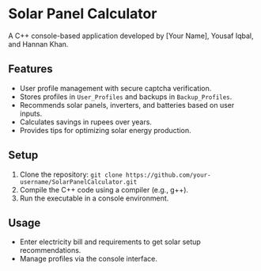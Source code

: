 # Solar Panel Calculator
A C++ console-based application developed by [Your Name], Yousaf Iqbal, and Hannan Khan.

## Features
- User profile management with secure captcha verification.
- Stores profiles in `User_Profiles` and backups in `Backup_Profiles`.
- Recommends solar panels, inverters, and batteries based on user inputs.
- Calculates savings in rupees over years.
- Provides tips for optimizing solar energy production.

## Setup
1. Clone the repository: `git clone https://github.com/your-username/SolarPanelCalculator.git`
2. Compile the C++ code using a compiler (e.g., g++).
3. Run the executable in a console environment.

## Usage
- Enter electricity bill and requirements to get solar setup recommendations.
- Manage profiles via the console interface.
